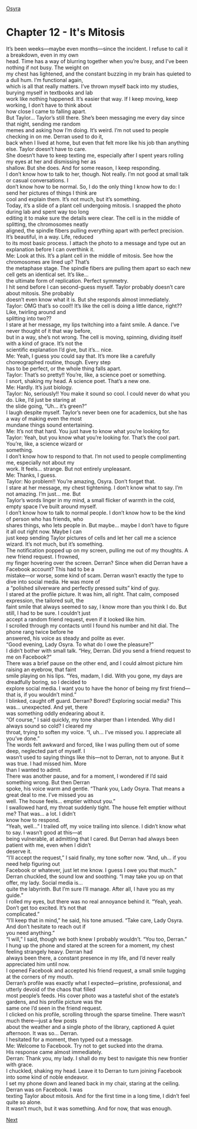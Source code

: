 [Osyra](Osyra.md)

# Chapter 12 - It's Mitosis

It’s been weeks—maybe even months—since the incident. I refuse to call it a breakdown, even in my own  
head. Time has a way of blurring together when you’re busy, and I’ve been nothing if not busy. The weight on  
my chest has lightened, and the constant buzzing in my brain has quieted to a dull hum. I’m functional again,  
which is all that really matters. I’ve thrown myself back into my studies, burying myself in textbooks and lab  
work like nothing happened. It’s easier that way. If I keep moving, keep working, I don’t have to think about  
how close I came to falling apart.  
But Taylor… Taylor’s still there. She’s been messaging me every day since that night, sending me random  
memes and asking how I’m doing. It’s weird. I’m not used to people checking in on me. Derran used to do it,  
back when I lived at home, but even that felt more like his job than anything else. Taylor doesn’t have to care.  
She doesn’t have to keep texting me, especially after I spent years rolling my eyes at her and dismissing her as  
shallow. But she does. And for some reason, I keep responding.  
I don’t know how to talk to her, though. Not really. I’m not good at small talk or casual conversations. I  
don’t know how to be normal. So, I do the only thing I know how to do: I send her pictures of things I think are  
cool and explain them. It’s not much, but it’s something.  
Today, it’s a slide of a plant cell undergoing mitosis. I snapped the photo during lab and spent way too long  
editing it to make sure the details were clear. The cell is in the middle of splitting, the chromosomes neatly  
aligned, the spindle fibers pulling everything apart with perfect precision. It’s beautiful, in a way. Life, reduced  
to its most basic process. I attach the photo to a message and type out an explanation before I can overthink it.  
Me: Look at this. It’s a plant cell in the middle of mitosis. See how the chromosomes are lined up? That’s  
the metaphase stage. The spindle fibers are pulling them apart so each new cell gets an identical set. It’s like…  
the ultimate form of replication. Perfect symmetry.  
I hit send before I can second-guess myself. Taylor probably doesn’t care about mitosis. She probably  
doesn’t even know what it is. But she responds almost immediately.  
Taylor: OMG that’s so cool!! It’s like the cell is doing a little dance, right?? Like, twirling around and  
splitting into two??  
I stare at her message, my lips twitching into a faint smile. A dance. I’ve never thought of it that way before,  
but in a way, she’s not wrong. The cell is moving, spinning, dividing itself with a kind of grace. It’s not the  
scientific explanation I’d give, but it’s… nice.  
Me: Yeah, I guess you could say that. It’s more like a carefully choreographed routine, though. Every step  
has to be perfect, or the whole thing falls apart.  
Taylor: That’s so pretty!! You’re, like, a science poet or something.  
I snort, shaking my head. A science poet. That’s a new one.  
Me: Hardly. It’s just biology.  
Taylor: No, seriously!! You make it sound so cool. I could never do what you do. Like, I’d just be staring at  
the slide going, “Uh… it’s green?”  
I laugh despite myself. Taylor’s never been one for academics, but she has a way of making even the most  
mundane things sound entertaining.  
Me: It’s not that hard. You just have to know what you’re looking for.  
Taylor: Yeah, but you know what you’re looking for. That’s the cool part. You’re, like, a science wizard or  
something.  
I don’t know how to respond to that. I’m not used to people complimenting me, especially not about my  
work. It feels… strange. But not entirely unpleasant.  
Me: Thanks, I guess.  
Taylor: No problem!! You’re amazing, Osyra. Don’t forget that.  
I stare at her message, my chest tightening. I don’t know what to say. I’m not amazing. I’m just… me. But  
Taylor’s words linger in my mind, a small flicker of warmth in the cold, empty space I’ve built around myself.  
I don’t know how to talk to normal people. I don’t know how to be the kind of person who has friends, who  
shares things, who lets people in. But maybe… maybe I don’t have to figure it all out right now. Maybe I can  
just keep sending Taylor pictures of cells and let her call me a science wizard. It’s not much, but it’s something.  
The notification popped up on my screen, pulling me out of my thoughts. A new friend request. I frowned,  
my finger hovering over the screen. Derran? Since when did Derran have a Facebook account? This had to be a  
mistake—or worse, some kind of scam. Derran wasn’t exactly the type to dive into social media. He was more of  
a “polished silverware and perfectly pressed suits” kind of guy.  
I stared at the profile picture. It was him, all right. That calm, composed expression, the tailored suit, the  
faint smile that always seemed to say, I know more than you think I do. But still, I had to be sure. I couldn’t just  
accept a random friend request, even if it looked like him.  
I scrolled through my contacts until I found his number and hit dial. The phone rang twice before he  
answered, his voice as steady and polite as ever.  
“Good evening, Lady Osyra. To what do I owe the pleasure?”  
I didn’t bother with small talk. “Hey, Derran. Did you send a friend request to me on Facebook?”  
There was a brief pause on the other end, and I could almost picture him raising an eyebrow, that faint  
smile playing on his lips. “Yes, madam, I did. With you gone, my days are dreadfully boring, so I decided to  
explore social media. I want you to have the honor of being my first friend—that is, if you wouldn’t mind.”  
I blinked, caught off guard. Derran? Bored? Exploring social media? This was… unexpected. And yet, there  
was something oddly endearing about it.  
“Of course,” I said quickly, my tone sharper than I intended. Why did I always sound so cold? I cleared my  
throat, trying to soften my voice. “I, uh… I’ve missed you. I appreciate all you’ve done.”  
The words felt awkward and forced, like I was pulling them out of some deep, neglected part of myself. I  
wasn’t used to saying things like this—not to Derran, not to anyone. But it was true. I had missed him. More  
than I wanted to admit.  
There was another pause, and for a moment, I wondered if I’d said something wrong. But then Derran  
spoke, his voice warm and gentle. “Thank you, Lady Osyra. That means a great deal to me. I’ve missed you as  
well. The house feels… emptier without you.”  
I swallowed hard, my throat suddenly tight. The house felt emptier without me? That was… a lot. I didn’t  
know how to respond.  
“Yeah, well…” I trailed off, my voice trailing into silence. I didn’t know what to say. I wasn’t good at this—at  
being vulnerable, at admitting that I cared. But Derran had always been patient with me, even when I didn’t  
deserve it.  
“I’ll accept the request,” I said finally, my tone softer now. “And, uh… if you need help figuring out  
Facebook or whatever, just let me know. I guess I owe you that much.”  
Derran chuckled, the sound low and soothing. “I may take you up on that offer, my lady. Social media is…  
quite the labyrinth. But I’m sure I’ll manage. After all, I have you as my guide.”  
I rolled my eyes, but there was no real annoyance behind it. “Yeah, yeah. Don’t get too excited. It’s not that  
complicated.”  
“I’ll keep that in mind,” he said, his tone amused. “Take care, Lady Osyra. And don’t hesitate to reach out if  
you need anything.”  
“I will,” I said, though we both knew I probably wouldn’t. “You too, Derran.”  
I hung up the phone and stared at the screen for a moment, my chest feeling strangely heavy. Derran had  
always been there, a constant presence in my life, and I’d never really appreciated him until now.  
I opened Facebook and accepted his friend request, a small smile tugging at the corners of my mouth.  
Derran’s profile was exactly what I expected—pristine, professional, and utterly devoid of the chaos that filled  
most people’s feeds. His cover photo was a tasteful shot of the estate’s gardens, and his profile picture was the  
same one I’d seen in the friend request.  
I clicked on his profile, scrolling through the sparse timeline. There wasn’t much there—just a few posts  
about the weather and a single photo of the library, captioned A quiet afternoon. It was so… Derran.  
I hesitated for a moment, then typed out a message.  
Me: Welcome to Facebook. Try not to get sucked into the drama.  
His response came almost immediately.  
Derran: Thank you, my lady. I shall do my best to navigate this new frontier with grace.  
I chuckled, shaking my head. Leave it to Derran to turn joining Facebook into some kind of noble endeavor.  
I set my phone down and leaned back in my chair, staring at the ceiling. Derran was on Facebook. I was  
texting Taylor about mitosis. And for the first time in a long time, I didn’t feel quite so alone.  
It wasn’t much, but it was something. And for now, that was enough.

[Next](113.md)